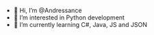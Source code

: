 - 👋 Hi, I’m @Andressance
- 👀 I’m interested in Python development
- 🌱 I’m currently learning C#, Java, JS and JSON
